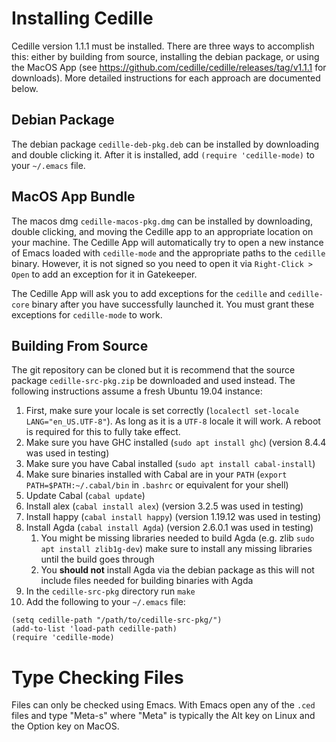 # Installing Cedille

Cedille version 1.1.1 must be installed.
There are three ways to accomplish this: either by building from source, installing the debian package, or using the MacOS App (see https://github.com/cedille/cedille/releases/tag/v1.1.1 for downloads).
More detailed instructions for each approach are documented below.

## Debian Package

The debian package `cedille-deb-pkg.deb` can be installed by downloading and double clicking it.
After it is installed, add `(require 'cedille-mode)` to your `~/.emacs` file.

## MacOS App Bundle
The macos dmg `cedille-macos-pkg.dmg` can be installed by downloading, double clicking, and moving the Cedille app to an appropriate location on your machine.
The Cedille App will automatically try to open a new instance of Emacs loaded with `cedille-mode` and the appropriate paths to the `cedille` binary.
However, it is not signed so you need to open it via `Right-Click > Open` to add an exception for it in Gatekeeper.

The Cedille App will ask you to add exceptions for the `cedille` and `cedille-core` binary after you have successfully launched it.
You must grant these exceptions for `cedille-mode` to work.


## Building From Source
The git repository can be cloned but it is recommend that the source package `cedille-src-pkg.zip` be downloaded and used instead.
The following instructions assume a fresh Ubuntu 19.04 instance:
1. First, make sure your locale is set correctly (`localectl set-locale LANG="en_US.UTF-8"`). As long as it is a `UTF-8` locale it will work. A reboot is required for this to fully take effect.
2. Make sure you have GHC installed (`sudo apt install ghc`) (version 8.4.4 was used in testing)
3. Make sure you have Cabal installed (`sudo apt install cabal-install`)
4. Make sure binaries installed with Cabal are in your `PATH` (`export PATH=$PATH:~/.cabal/bin` in `.bashrc` or equivalent for your shell)
5. Update Cabal (`cabal update`)
5. Install alex (`cabal install alex`) (version 3.2.5 was used in testing)
6. Install happy (`cabal install happy`) (version 1.19.12 was used in testing)
7. Install Agda (`cabal install Agda`) (version 2.6.0.1 was used in testing)
   1. You might be missing libraries needed to build Agda (e.g. zlib `sudo apt install zlib1g-dev`) make sure to install any missing libraries until the build goes through
   2. You **should not** install Agda via the debian package as this will not include files needed for building binaries with Agda
8. In the `cedille-src-pkg` directory run `make`
9. Add the following to your `~/.emacs` file:
```
(setq cedille-path "/path/to/cedille-src-pkg/")
(add-to-list 'load-path cedille-path)
(require 'cedille-mode)
```

# Type Checking Files

Files can only be checked using Emacs. With Emacs open any of the `.ced` files and type "Meta-s" where "Meta" is typically the Alt key on Linux and the Option key on MacOS.
